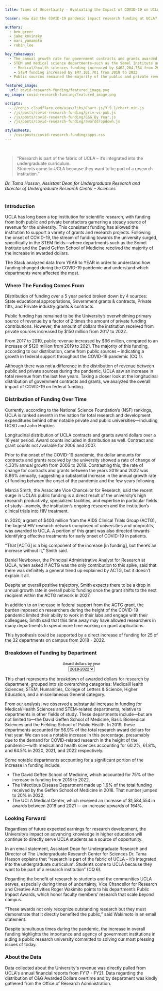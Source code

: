 ```yaml
---
title: Times of Uncertainty - Evaluating the Impact of COVID-19 on UCLA’s Research Activity

teaser: How did the COVID-19 pandemic impact research funding at UCLA? Which departments and types of research were affected the most?

authors:
  - ben_greer
  - jake_kovinsky
  - mari_yamamoto
  - robin_lee

key_takeaways:
  - The annual growth rate for government contracts and grants awarded to UCLA doubled between 2019 and 2022, compared to the annual growth rate in the 12 years prior (2006 - 2018). 
  - STEM and medical science departments—such as the Semel Institute and the David Geffen School of Medicine—received increases in funding with the onset of COVID-19.
    - Medical/health sciences funding increased by $462,204,784 from 2018 to 2022
    - STEM funding increased by $47,101,701 from 2018 to 2022
  - Public sources remained the majority of the public and private revenue during COVID-19 

featured_image:
  url: covid-research-funding/featured_image.png
og_image: covid-research-funcing/featured_image.png

scripts:
  - //cdnjs.cloudflare.com/ajax/libs/Chart.js/3.9.1/chart.min.js
  - /js/posts/covid-research-funding/priv-vs-pub.js
  - /js/posts/covid-research-funding/C&G_By_Year.js
  - /js/posts/covid-research-funding/awarddropdown.js

stylesheets:
  - /css/posts/covid-research-funding/apps.css
---
```


<br>
<div><blockquote>“Research is part of the fabric of UCLA – it’s integrated into the undergraduate curriculum.<br>Students come to UCLA because they want to be part of a research institution.”</blockquote>
<em>Dr. Tama Hasson, Assistant Dean for Undergraduate Research and<br>Director of Undergraduate Research Center – Sciences</em></div><br>

### Introduction

UCLA has long been a top institution for scientific research, with funding from both public and private benefactors garnering a steady source of revenue for the university. This consistent funding has allowed the institution to support a variety of grants and  research projects. Following the onset of COVID-19, the stream of funding towards the university surged, specifically in the STEM fields—where departments such as the Semel Institute and the David Geffen School of Medicine received the majority of the increase in awarded dollars.

The Stack analyzed data from YEAR to YEAR in order to understand how funding changed during the COVID-19 pandemic and understand which departments were affected the most. 

### Where The Funding Comes From 

<div class="bar1-chart">
  <canvas id = "privvspubbar" width="80%" height="500%"></canvas>
</div>
<p class = 'caption'>Distribution of funding over a 5 year period broken down by 4 sources: State educational appropriations, Government grants & contracts, Private fifts, and Private industry grants & contracts.</p>

Public funding has remained to be the University’s overwhelming primary source of revenue by a factor of 2 times the amount of private funding contributions. However, the amount of dollars the institution received from private sources increased by $150 million from 2017 to 2022. 

From 2017 to 2019, public revenue increased by $66 million, compared to an increase of $120 million from 2019 to 2021. The majority of this funding, according to our distribution, came from public sources – indicating a growth in federal support throughout the COVID-19 pandemic (CQ 1). 

Although there was not a difference in the distribution of revenue between public and private sources during the pandemic, UCLA saw an increase in total revenue from the last few years. Taking a closer look at the longitudinal distribution of government contracts and grants, we analyzed  the overall impact of COVID-19 on federal funding.

### Distribution of Funding Over Time

Currently, according to the National Science Foundation’s (NSF) rankings, UCLA is ranked seventh in the nation for total research and development expenditures behind other notable private and public universities—including UCSD and John Hopkins

<div class="bar2-chart">
  <canvas id="CG_Chart" width="80%" height="500%"></canvas>
</div>
<p class='caption'>Longitudinal distribution of UCLA contracts and grants award dollars over a 16 year period. Award counts included in distribution as well. Contract and grant counts not available for 2006 and 2007.</p> 

Prior to the onset of the COVID-19 pandemic, the dollar amounts for contracts and grants received by the university showed a rate of change of 4.33% annual growth from 2006 to 2018. Contrasting this, the rate of change for contracts and grants between the years 2019 and 2022 was 8.86% annually, suggesting a substantial increase in the annual growth rate of funding between the onset of the pandemic and the few years following. 

Marcia Smith, the Associate Vice Chancellor for Research, said the recent surge in UCLA’s public funding is a direct result of the university’s high research productivity, specialized facilities, and expertise in particular fields of study—namely, the institution’s ongoing research and the institution’s clinical trials into HIV treatment. 

In 2020, a grant of $400 million from the AIDS Clinical Trials Group (ACTG), the largest HIV research network composed of universities and nonprofits, was awarded to UCLA. A portion of this grant was also directed towards identifying effective treatments for early onset of COVID-19 in patients.

“That [ACTG] is a big component of the increase [in funding], but there’s an increase without it,” Smith said.

Daniel Newbower, the Principal Administrative Analyst for Research at UCLA, when asked if ACTG was the only contribution to this spike, said that there was definitely a general trend up explained by ACTG, but it doesn’t explain it all. 

Despite an overall positive trajectory, Smith expects there to be a drop in annual growth rate in overall public funding once the grant shifts to the next recipient within the ACTG network in 2027.

In addition to an increase in federal support from the ACTG grant, the burden imposed on researchers during the height of the COVID-19 pandemic limited their ability to work in their labs and engage with their colleagues; Smith said that this time away may have allowed researchers in many departments to spend more time working on grant applications.

This hypothesis could be supported by a direct increase of funding for 25 of the 32 departments on campus from 2018 - 2022.


### Breakdown of Funding by Department 

<div id="text" style="text-align: center">
  <b style="font-family: 'Helvetica Neue', 'Helvetica', 'Arial', sans-serif; font-size: 12px; color: rgba(0,0,0,0.65);">Award dollars by year</b>
</div>

<div id="dropdown" style="text-align:center;">
        <div class="selectBox">
            <select id="year">
                <option value="3820830, 648950405, 244387034, 46502493, 170732336, 7358593">2018</option>
                <option value="3904681, 724254983, 287252672, 55173669, 190970123, 10224387">2019</option>
                <option value="23760958, 859479041,294435172,38179978, 201660075,9471598">2020</option>
                <option value="90899399, 993403193, 268782892, 57513401,189863676, 6740140">2021</option>
                <option value="40666616, 1111155189, 291488735, 76986327, 191921262, 10349936">2022</option>
                <option value="163052484, 4337242811, 1386346505, 274355868, 945147472, 44144654" selected>2018-2022</option>
            </select>
        </div>
</div>
  
<div class="pie-chart">
      <canvas id="awardspie" width="80%" height="500%"></canvas>
</div>
<p class = 'caption'>This chart represents the breakdown of awarded dollars for research by department, grouped into six overarching categories: Medical/Health Sciences, STEM, Humanities, College of Letters & Science, Higher Education, and a miscellaneous General category.</p>

From our analysis, we observed a substantial increase in funding for Medical/Health Sciences and STEM-related departments, relative to departments in other fields of study. These departments include—but are not limited to—the David Geffen School of Medicine, Basic Biomedical Sciences and the Fielding School of Public Health. In 2019, these departments accounted for 56.9% of the total research award dollars for that year. We can see a notable increase in this percentage, presumably due to the demand for COVID-related research in the height of the pandemic—with medical and health sciences accounting for 60.2%, 61.8%, and 64.5% in 2020, 2021, and 2022 respectively. 

Some notable departments accounting for a significant portion of the increase in funding include: 
  - The David Geffen School of Medicine, which accounted for 75% of the increase in funding from 2018 to 2022. 
  - The Infectious Disease Department made up 1.9% of the total funding received by the Geffen School of Medicine in 2018. That number jumped to 20% in 2022.
  - The UCLA Medical Center, which received an increase of $1,584,554 in awards between 2018 and 2021 — an increase upwards of 164%. 

### Looking Forward

Regardless of future expected earnings for research development, the University’s impact on advancing knowledge in higher education will continue to directly serve UCLA students as a source of opportunity. 

In an email statement, Assistant Dean for Undergraduate Research and Director of The Undergraduate Research Center for Sciences Dr. Tama Hasson explains that “research is part of the fabric of UCLA – it’s integrated into the undergraduate curriculum. Students come to UCLA because they want to be part of a research institution” (CQ 6).

Regarding the benefit of research to students and the communities UCLA serves, especially during times of uncertainty, Vice Chancellor for Research and Creative Activities Roger Wakimito points to his department’s Public Impact Awards, which honor faculty members’ research that scale beyond campus.

“These awards not only recognize outstanding research but they must demonstrate that it directly benefited the public,” said Wakimoto in an email statement.

Despite tumultuous times during the pandemic, the increase in overall funding highlights the importance and agency of government institutions in aiding a public research university committed to solving our most pressing issues of today. 

### About the Data 

Data collected about the University's revenue was directly pulled from UCLA's annual financial reports from FY17 - FY21. Data regarding the distribution of C&G Awarded Dollars overtime and by department was kindly gathered from the Office of Research Administration.